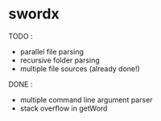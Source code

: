 # swordx 
TODO :
- parallel file parsing
- recursive folder parsing
- multiple file sources (already done!)

DONE :
+ multiple command line argument parser
+ stack overflow in getWord
